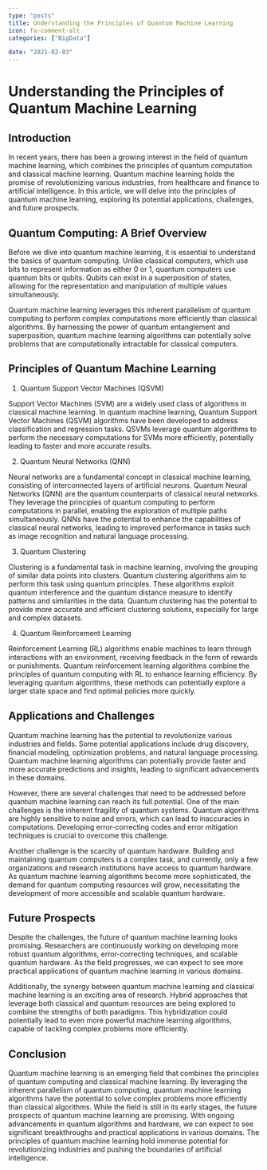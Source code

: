 ```yaml
---
type: "posts"
title: Understanding the Principles of Quantum Machine Learning
icon: fa-comment-alt
categories: ["BigData"]

date: "2021-02-03"
---
```




# Understanding the Principles of Quantum Machine Learning

## Introduction

In recent years, there has been a growing interest in the field of quantum machine learning, which combines the principles of quantum computation and classical machine learning. Quantum machine learning holds the promise of revolutionizing various industries, from healthcare and finance to artificial intelligence. In this article, we will delve into the principles of quantum machine learning, exploring its potential applications, challenges, and future prospects.

## Quantum Computing: A Brief Overview

Before we dive into quantum machine learning, it is essential to understand the basics of quantum computing. Unlike classical computers, which use bits to represent information as either 0 or 1, quantum computers use quantum bits or qubits. Qubits can exist in a superposition of states, allowing for the representation and manipulation of multiple values simultaneously.

Quantum machine learning leverages this inherent parallelism of quantum computing to perform complex computations more efficiently than classical algorithms. By harnessing the power of quantum entanglement and superposition, quantum machine learning algorithms can potentially solve problems that are computationally intractable for classical computers.

## Principles of Quantum Machine Learning

1. Quantum Support Vector Machines (QSVM)

Support Vector Machines (SVM) are a widely used class of algorithms in classical machine learning. In quantum machine learning, Quantum Support Vector Machines (QSVM) algorithms have been developed to address classification and regression tasks. QSVMs leverage quantum algorithms to perform the necessary computations for SVMs more efficiently, potentially leading to faster and more accurate results.

2. Quantum Neural Networks (QNN)

Neural networks are a fundamental concept in classical machine learning, consisting of interconnected layers of artificial neurons. Quantum Neural Networks (QNN) are the quantum counterparts of classical neural networks. They leverage the principles of quantum computing to perform computations in parallel, enabling the exploration of multiple paths simultaneously. QNNs have the potential to enhance the capabilities of classical neural networks, leading to improved performance in tasks such as image recognition and natural language processing.

3. Quantum Clustering

Clustering is a fundamental task in machine learning, involving the grouping of similar data points into clusters. Quantum clustering algorithms aim to perform this task using quantum principles. These algorithms exploit quantum interference and the quantum distance measure to identify patterns and similarities in the data. Quantum clustering has the potential to provide more accurate and efficient clustering solutions, especially for large and complex datasets.

4. Quantum Reinforcement Learning

Reinforcement Learning (RL) algorithms enable machines to learn through interactions with an environment, receiving feedback in the form of rewards or punishments. Quantum reinforcement learning algorithms combine the principles of quantum computing with RL to enhance learning efficiency. By leveraging quantum algorithms, these methods can potentially explore a larger state space and find optimal policies more quickly.

## Applications and Challenges

Quantum machine learning has the potential to revolutionize various industries and fields. Some potential applications include drug discovery, financial modeling, optimization problems, and natural language processing. Quantum machine learning algorithms can potentially provide faster and more accurate predictions and insights, leading to significant advancements in these domains.

However, there are several challenges that need to be addressed before quantum machine learning can reach its full potential. One of the main challenges is the inherent fragility of quantum systems. Quantum algorithms are highly sensitive to noise and errors, which can lead to inaccuracies in computations. Developing error-correcting codes and error mitigation techniques is crucial to overcome this challenge.

Another challenge is the scarcity of quantum hardware. Building and maintaining quantum computers is a complex task, and currently, only a few organizations and research institutions have access to quantum hardware. As quantum machine learning algorithms become more sophisticated, the demand for quantum computing resources will grow, necessitating the development of more accessible and scalable quantum hardware.

## Future Prospects

Despite the challenges, the future of quantum machine learning looks promising. Researchers are continuously working on developing more robust quantum algorithms, error-correcting techniques, and scalable quantum hardware. As the field progresses, we can expect to see more practical applications of quantum machine learning in various domains.

Additionally, the synergy between quantum machine learning and classical machine learning is an exciting area of research. Hybrid approaches that leverage both classical and quantum resources are being explored to combine the strengths of both paradigms. This hybridization could potentially lead to even more powerful machine learning algorithms, capable of tackling complex problems more efficiently.

## Conclusion

Quantum machine learning is an emerging field that combines the principles of quantum computing and classical machine learning. By leveraging the inherent parallelism of quantum computing, quantum machine learning algorithms have the potential to solve complex problems more efficiently than classical algorithms. While the field is still in its early stages, the future prospects of quantum machine learning are promising. With ongoing advancements in quantum algorithms and hardware, we can expect to see significant breakthroughs and practical applications in various domains. The principles of quantum machine learning hold immense potential for revolutionizing industries and pushing the boundaries of artificial intelligence.